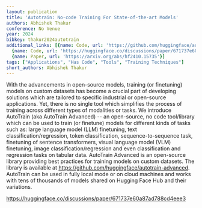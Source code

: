 ```yaml
---
layout: publication
title: 'Autotrain: No-code Training For State-of-the-art Models'
authors: Abhishek Thakur
conference: No Venue
year: 2024
bibkey: thakur2024autotrain
additional_links: [{name: Code, url: 'https://github.com/huggingface/autotrain-advanced'},
  {name: Code, url: 'https://huggingface.co/discussions/paper/671737e60a87ad788cd4eee3'},
  {name: Paper, url: 'https://arxiv.org/abs/hf2410.15735'}]
tags: ["Applications", "Has Code", "Tools", "Training Techniques"]
short_authors: Abhishek Thakur
---
```

With the advancements in open-source models, training (or finetuning) models on custom datasets has become a crucial part of developing solutions which are tailored to specific industrial or open-source applications. Yet, there is no single tool which simplifies the process of training across different types of modalities or tasks. We introduce AutoTrain (aka AutoTrain Advanced) -- an open-source, no code tool/library which can be used to train (or finetune) models for different kinds of tasks such as: large language model (LLM) finetuning, text classification/regression, token classification, sequence-to-sequence task, finetuning of sentence transformers, visual language model (VLM) finetuning, image classification/regression and even classification and regression tasks on tabular data. AutoTrain Advanced is an open-source library providing best practices for training models on custom datasets. The library is available at https://github.com/huggingface/autotrain-advanced. AutoTrain can be used in fully local mode or on cloud machines and works with tens of thousands of models shared on Hugging Face Hub and their variations.

https://huggingface.co/discussions/paper/671737e60a87ad788cd4eee3